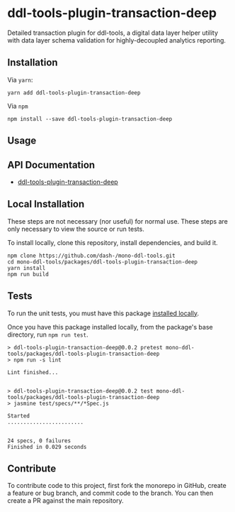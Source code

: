 # ddl-tools-plugin-transaction-deep

Detailed transaction plugin for ddl-tools, a digital data layer helper utility
with data layer schema validation for highly-decoupled analytics reporting.

## Installation

Via `yarn`:

```
yarn add ddl-tools-plugin-transaction-deep
```

Via `npm`

```
npm install --save ddl-tools-plugin-transaction-deep
```

<a name="usage"></a>

## Usage

## API Documentation

* [ddl-tools-plugin-transaction-deep](../../docs/ddl-tools-plugin-transaction-deep/transactionDeepPlugin.md)


## Local Installation

These steps are not necessary (nor useful) for normal use.  These steps are only
necessary to view the source or run tests.

To install locally, clone this repository, install dependencies, and build it.

```
npm clone https://github.com/dash-/mono-ddl-tools.git
cd mono-ddl-tools/packages/ddl-tools-plugin-transaction-deep
yarn install
npm run build
```

## Tests

To run the unit tests, you must have this package
[installed locally](#local-installation).

Once you have this package installed locally, from the package's base
directory, run `npm run test`.

```
> ddl-tools-plugin-transaction-deep@0.0.2 pretest mono-ddl-tools/packages/ddl-tools-plugin-transaction-deep
> npm run -s lint

Lint finished...


> ddl-tools-plugin-transaction-deep@0.0.2 test mono-ddl-tools/packages/ddl-tools-plugin-transaction-deep
> jasmine test/specs/**/*Spec.js

Started
........................


24 specs, 0 failures
Finished in 0.029 seconds
```

## Contribute

To contribute code to this project, first fork the monorepo in GitHub, create
a feature or bug branch, and commit code to the branch.  You can then create a
PR against the main repository.

